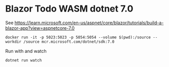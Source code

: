 # Blazor Todo WASM dotnet 7.0

See <https://learn.microsoft.com/en-us/aspnet/core/blazor/tutorials/build-a-blazor-app?view=aspnetcore-7.0>

```
docker run -it -p 5023:5023 -p 5054:5054 --volume $(pwd):/source --workdir /source mcr.microsoft.com/dotnet/sdk:7.0
```

Run with and watch

```
dotnet run watch
```
